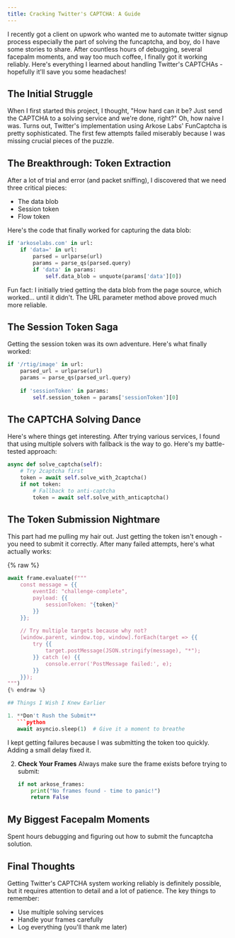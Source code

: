 ```yaml
---
title: Cracking Twitter's CAPTCHA: A Guide
---
```


I recently got a client on upwork who wanted me to automate twitter signup process especially the part of solving the funcaptcha, and boy, do I have some stories to share. After countless hours of debugging, several facepalm moments, and way too much coffee, I finally got it working reliably. Here's everything I learned about handling Twitter's CAPTCHAs - hopefully it'll save you some headaches!

## The Initial Struggle

When I first started this project, I thought, "How hard can it be? Just send the CAPTCHA to a solving service and we're done, right?" Oh, how naive I was. Turns out, Twitter's implementation using Arkose Labs' FunCaptcha is pretty sophisticated. The first few attempts failed miserably because I was missing crucial pieces of the puzzle.

## The Breakthrough: Token Extraction

After a lot of trial and error (and packet sniffing), I discovered that we need three critical pieces:
- The data blob
- Session token
- Flow token

Here's the code that finally worked for capturing the data blob:

```python
if 'arkoselabs.com' in url:
    if 'data=' in url:
        parsed = urlparse(url)
        params = parse_qs(parsed.query)
        if 'data' in params:
            self.data_blob = unquote(params['data'][0])
```

Fun fact: I initially tried getting the data blob from the page source, which worked... until it didn't. The URL parameter method above proved much more reliable.

## The Session Token Saga

Getting the session token was its own adventure. Here's what finally worked:

```python
if '/rtig/image' in url:
    parsed_url = urlparse(url)
    params = parse_qs(parsed_url.query)
    
    if 'sessionToken' in params:
        self.session_token = params['sessionToken'][0]
```

## The CAPTCHA Solving Dance

Here's where things get interesting. After trying various services, I found that using multiple solvers with fallback is the way to go. Here's my battle-tested approach:

```python
async def solve_captcha(self):
    # Try 2captcha first
    token = await self.solve_with_2captcha()
    if not token:
        # Fallback to anti-captcha
        token = await self.solve_with_anticaptcha()
```

## The Token Submission Nightmare

This part had me pulling my hair out. Just getting the token isn't enough - you need to submit it correctly. After many failed attempts, here's what actually works:

{% raw %}
```python
await frame.evaluate(f"""
    const message = {{
        eventId: "challenge-complete",
        payload: {{
            sessionToken: "{token}"
        }}
    }};
    
    // Try multiple targets because why not?
    [window.parent, window.top, window].forEach(target => {{
        try {{
            target.postMessage(JSON.stringify(message), "*");
        }} catch (e) {{
            console.error('PostMessage failed:', e);
        }}
    }});
""")
{% endraw %}

## Things I Wish I Knew Earlier

1. **Don't Rush the Submit**
   ```python
   await asyncio.sleep(1)  # Give it a moment to breathe
   ```
   I kept getting failures because I was submitting the token too quickly. Adding a small delay fixed it.

2. **Check Your Frames**
   Always make sure the frame exists before trying to submit:
   ```python
   if not arkose_frames:
       print("No frames found - time to panic!")
       return False
   ```


## My Biggest Facepalm Moments

Spent hours debugging and figuring out how to submit the funcaptcha solution.

## Final Thoughts

Getting Twitter's CAPTCHA system working reliably is definitely possible, but it requires attention to detail and a lot of patience. The key things to remember:
- Use multiple solving services
- Handle your frames carefully
- Log everything (you'll thank me later)
